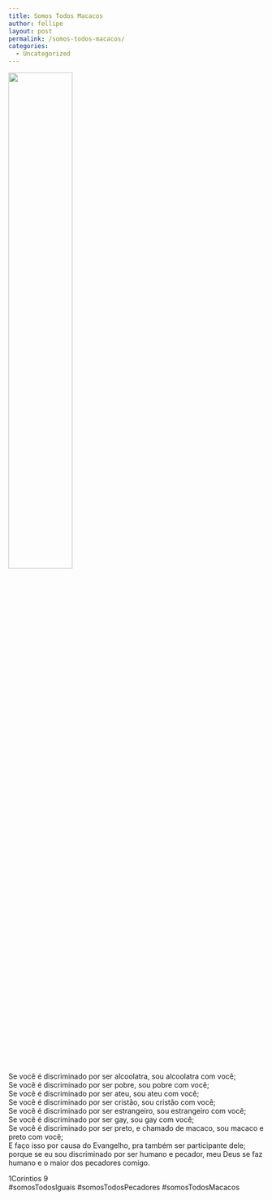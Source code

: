 ```yaml
---
title: Somos Todos Macacos
author: fellipe
layout: post
permalink: /somos-todos-macacos/
categories:
  - Uncategorized
---
```

<img class="aligncenter" alt="" src="http://1.bp.blogspot.com/-uvOiZLSo7Xw/TZYXhy5F9tI/AAAAAAAAE8A/Uzy0x_Klk6g/s1600/WEARE.jpg" width="50%" height="50%" />

Se você é discriminado por ser alcoolatra, sou alcoolatra com você;  
Se você é discriminado por ser pobre, sou pobre com você;  
Se você é discriminado por ser ateu, sou ateu com você;  
Se você é discriminado por ser cristão, sou cristão com você;  
Se você é discriminado por ser estrangeiro, sou estrangeiro com você;  
Se você é discriminado por ser gay, sou gay com você;  
Se você é discriminado por ser preto, e chamado de macaco, sou macaco e preto com você;  
E faço isso por causa do Evangelho, pra também ser participante dele;  
porque se eu sou discriminado por ser humano e pecador, meu Deus se faz humano e o maior dos pecadores comigo.

1Corintios 9  
#somosTodosIguais #somosTodosPecadores #somosTodosMacacos